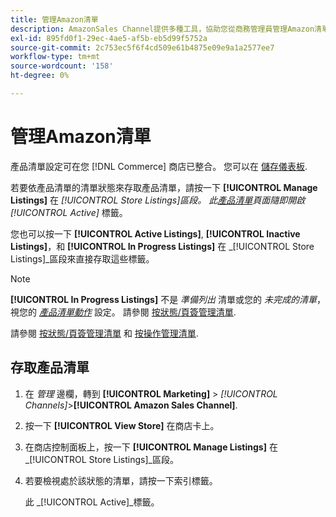 ```yaml
---
title: 管理Amazon清單
description: AmazonSales Channel提供多種工具，協助您從商務管理員管理Amazon清單。
exl-id: 895fd0f1-29ec-4ae5-af5b-eb5d99f5752a
source-git-commit: 2c753ec5f6f4cd509e61b4875e09e9a1a2577ee7
workflow-type: tm+mt
source-wordcount: '158'
ht-degree: 0%

---
```


# 管理Amazon清單

產品清單設定可在您 [!DNL Commerce] 商店已整合。 您可以在 [儲存儀表板](./amazon-store-dashboard.md).

若要依產品清單的清單狀態來存取產品清單，請按一下 **[!UICONTROL Manage Listings]** 在 _[!UICONTROL Store Listings]_區段。 此[_&#x200B;產品清單&#x200B;_](./managing-listings-by-tab.md)頁面隨即開啟_[!UICONTROL Active]_ 標籤。

您也可以按一下 **[!UICONTROL Active Listings]**, **[!UICONTROL Inactive Listings]**，和 **[!UICONTROL In Progress Listings]** 在 _[!UICONTROL Store Listings]_區段來直接存取這些標籤。

>[!NOTE]
>
>**[!UICONTROL In Progress Listings]** 不是 _準備列出_ 清單或您的 _未完成的清單_，視您的 [_產品清單動作_](./product-listing-actions.md) 設定。 請參閱 [按狀態/頁簽管理清單](./managing-listings-by-tab.md).

請參閱 [按狀態/頁簽管理清單](./managing-listings-by-tab.md) 和 [按操作管理清單](./managing-listings-by-action.md).

## 存取產品清單

1. 在 _管理_ 邊欄，轉到 **[!UICONTROL Marketing]** > _[!UICONTROL Channels]_>**[!UICONTROL Amazon Sales Channel]**.

1. 按一下 **[!UICONTROL View Store]** 在商店卡上。

1. 在商店控制面板上，按一下 **[!UICONTROL Manage Listings]** 在 _[!UICONTROL Store Listings]_區段。

1. 若要檢視處於該狀態的清單，請按一下索引標籤。

   此 _[!UICONTROL Active]_標籤。
